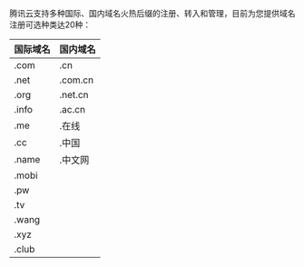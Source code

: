 
腾讯云支持多种国际、国内域名火热后缀的注册、转入和管理，目前为您提供域名注册可选种类达20种：

| 国际域名| 国内域名|
| ------------- | ------------- |
|.com |	.cn |
|.net	| .com.cn
|.org	| .net.cn
|.info	| .ac.cn
|.me	| .在线
|.cc	| .中国
|.name	| .中文网
|.mobi	
|.pw	
|.tv	
|.wang	
|.xyz	
|.club	


